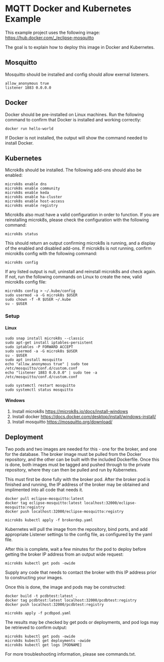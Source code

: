 # MQTT Docker and Kubernetes Example
This example project uses the following image: https://hub.docker.com/_/eclipse-mosquitto

The goal is to explain how to deploy this image in Docker and Kubernetes.

## Mosquitto
Mosquitto should be installed and config should allow exernal listeners.
```
allow_anonymous true
listener 1883 0.0.0.0
```
## Docker
Docker should be pre-installed on Linux machines. Run the following command to confirm that Docker is installed and working correctly:
```
docker run hello-world
```
If Docker is not installed, the output will show the command needed to install Docker.
## Kubernetes
Microk8s should be installed. The following add-ons should also be enabled:
```
microk8s enable dns
microk8s enable community
microk8s enable keda
microk8s enable ha-cluster
microk8s enable host-access
microk8s enable registry
```
Microk8s also must have a valid configuration in order to function. If you are reinstalling microk8s, please check the configuration with the following command:
```
microk8s status
```
This should return an output confirming microk8s is running, and a display of the enabled and disabled add-ons. If microk8s is not running, confirm microk8s config with the following command:
```
microk8s config
```
If any listed output is null, uninstall and reinstall microk8s and check again. If not, run the following commands on Linux to create the new, valid microk8s config file:
```
microk8s config > ~/.kube/config 
sudo usermod -a -G microk8s $USER 
sudo chown -f -R $USER ~/.kube
su - $USER
```
### Setup
#### Linux
```
sudo snap install microk8s --classic
sudo apt-get install iptables-persistent
sudo iptables -P FORWARD ACCEPT
sudo usermod -a -G microk8s $USER 
su - $USER 
sudo apt install mosquitto
echo "allow_anonymous true" | sudo tee /etc/mosquitto/conf.d/custom.conf
echo "listener 1883 0.0.0.0" | sudo tee -a /etc/mosquitto/conf.d/custom.conf

sudo systemctl restart mosquitto
sudo systemctl status mosquitto
```
#### Windows
1. Install microk8s https://microk8s.io/docs/install-windows
2. Install docker https://docs.docker.com/desktop/install/windows-install/
3. Install mosquitto https://mosquitto.org/download/

## Deployment
Two pods and two images are needed for this - one for the broker, and one for the database. The broker image must be pulled from the Docker repository, and the other can be built with the included Dockerfile. Once this is done, both images must be tagged and pushed through to the private repository, where they can then be pulled and run by Kubernetes.

This must first be done fully with the broker pod. After the broker pod is finished and running, the IP address of the broker may be obtained and implimented into all code that needs it.
```
docker pull eclipse-mosquitto:latest
docker tag eclipse-mosquitto:latest localhost:32000/eclipse-mosquitto:registry
docker push localhost:32000/eclipse-mosquitto:registry

microk8s kubectl apply -f brokerdep.yaml
```

Kubernetes will pull the image from the repository, bind ports, and add appropriate Listener settings to the config file, as configured by the yaml file.

After this is complete, wait a few minutes for the pod to deploy before getting the broker IP address from an output wide request:

```
microk8s kubectl get pods -owide
```
Supply any code that needs to contact the broker with this IP address prior to constructing your images.

Once this is done, the image and pods may be constructed:
```
docker build -t pcdbtest:latest .
docker tag pcdbtest:latest localhost:32000/pcdbtest:registry
docker push localhost:32000/pcdbtest:registry

microk8s apply -f pcdbpod.yaml
```
The results may be checked by get pods or deployments, and pod logs may be retrieved to confirm output:
```
microk8s kubectl get pods -owide
microk8s kubectl get deployments -owide
microk8s kubectl get logs [PODNAME]
```
For more troubleshooting information, please see commands.txt.